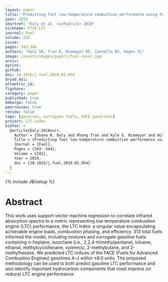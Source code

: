 ```yaml
---
layout: paper
title: "Predicting fuel low-temperature combustion performance using Fourier-transform infrared absorption spectra of neat hydrocarbons"
year: 2019
shortref: "Daly et al. <i>Fuel</i> 2019"
nickname: FTIR-LTC
journal: Fuel
volume: 242
issue:
pages: 343-344
authors: "Daly SR, Tran K, Niemeyer KE, Cannella WJ, Hagen CL"
image: /assets/images/papers/fuel-cover.jpg
arxiv:
eprint:
github:
doi: 10.1016/j.fuel.2019.01.054
dryad_doi:
altmetric_id:
figshare:
category: paper
published: true
embargo: false
peerreview: true
review: false
tags: [gasoline, surrogate fuels, FACE gasolines]
project: LTC-index
bibtex: >
  @article{Daly:2018surr,
    Author = {Shane R. Daly and Khang Tran and Kyle E. Niemeyer and William J. Cannella and Christopher L. Hagen},
    Title = {Predicting fuel low-temperature combustion performance using {Fourier}-transform infrared absorption spectra of neat hydrocarbons},
    Journal = {Fuel},
    Pages = {343--344},
    Volume = {242},
    Year = 2019,
    doi = {10.1016/j.fuel.2019.01.054}
  }
---
```

{% include JB/setup %}

# Abstract

This work uses support vector machine regression to correlate infrared absorption spectra to a metric representing low temperature combustion engine (LTC) performance, the LTC index: a singular value encapsulating achievable engine loads, combustion phasing, and efficiency. 313 total fuels informed the model, including mixtures and surrogate gasoline fuels containing n-heptane, isooctane (i.e., 2,2,4-trimethylpentane), toluene, ethanol, methylcyclohexane, xylene(s), 2-methybutane, and 2-methylhexane. We predicted LTC indices of the FACE (Fuels for Advanced Combustion Engines) gasolines A–J within ±6.0 units. The proposed methodology can be used to both predict gasoline LTC performance and also identify important hydrocarbon components that most improve (or reduce) LTC engine performance.
